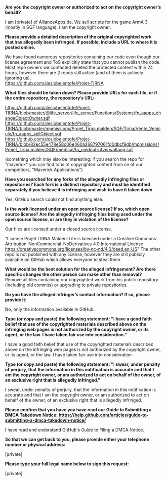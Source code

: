 **Are you the copyright owner or authorized to act on the copyright owner’s behalf?**  

I am [private] of AllianceApps.de. We sell scripts for the game ArmA 3 (mostly in SQF language). I am the copyright owner.

**Please provide a detailed description of the original copyrighted work that has allegedly been infringed. If possible, include a URL to where it is posted online.**  

We have found numerous repositories containing our code even though our license agreement and ToS explicitly state that you cannot publish the code. Most repo owners we contacted deleted the protected content within 24 hours, however there are 2 repos still active (and of them is actively ignoring us).  
https://github.com/alesiobelentofe/Projet-TIRNA

**What files should be taken down? Please provide URLs for each file, or if the entire repository, the repository’s URL:**  

https://github.com/alesiobelentofe/Projet-TIRNA/blob/master/@life_server/life_server/Functions/Systems/fn_aapps_changeObjectOwner.sqf  
https://github.com/alesiobelentofe/Projet-TIRNA/blob/master/mpmissions/Projet_Tirna.malden/SQF/Tirna/Vente_Vehicule/fn_aapps_sellObject.sqf  
https://github.com/alesiobelentofe/Projet-TIRNA/blob/82ec55e478e58c06e460a268797061fd0dbcf9db/mpmissions/Projet_Tirna.malden/SQF/medical/fn_mednotrufverwaltung.sqf  

(something which may also be interesting: if you search the repo for "maverick" you can find tons of copyrighted content from on of our competitors, "Maverick Applications")

**Have you searched for any forks of the allegedly infringing files or repositories? Each fork is a distinct repository and must be identified separately if you believe it is infringing and wish to have it taken down.**  

Yes, GitHub search could not find anything else.

**Is the work licensed under an open source license? If so, which open source license? Are the allegedly infringing files being used under the open source license, or are they in violation of the license?**  

Our files are licensed under a closed source license.

"License Projet TIRNA Malden-Life is licensed under a Creative Commons Attribution-NonCommercial-NoDerivatives 4.0 International License
https://creativecommons.org/licenses/by-nc-nd/4.0/deed.en_US"
The other repo is not published with any license, however they are still publicly available on GitHub which allows everyone to steal them.

**What would be the best solution for the alleged infringement? Are there specific changes the other person can make other than removal?**  
Remove all files containing our copyrighted work from his public repository (including old commits) or upgrading to private repositories.

**Do you have the alleged infringer’s contact information? If so, please provide it:**  

No, only the information available in GitHub.

**Type (or copy and paste) the following statement: "I have a good faith belief that use of the copyrighted materials described above on the infringing web pages is not authorized by the copyright owner, or its agent, or the law. I have taken fair use into consideration."**  

I have a good faith belief that use of the copyrighted materials described above on the infringing web pages is not authorized by the copyright owner, or its agent, or the law. I have taken fair use into consideration.

**Type (or copy and paste) the following statement: "I swear, under penalty of perjury, that the information in this notification is accurate and that I am the copyright owner, or am authorized to act on behalf of the owner, of an exclusive right that is allegedly infringed."**  

I swear, under penalty of perjury, that the information in this notification is accurate and that I am the copyright owner, or am authorized to act on behalf of the owner, of an exclusive right that is allegedly infringed.

**Please confirm that you have you have read our Guide to Submitting a DMCA Takedown Notice: https://help.github.com/articles/guide-to-submitting-a-dmca-takedown-notice/**  

I have read and understand GitHub's Guide to Filing a DMCA Notice.

**So that we can get back to you, please provide either your telephone number or physical address:**  

[private]  

**Please type your full legal name below to sign this request:**  

[private]
